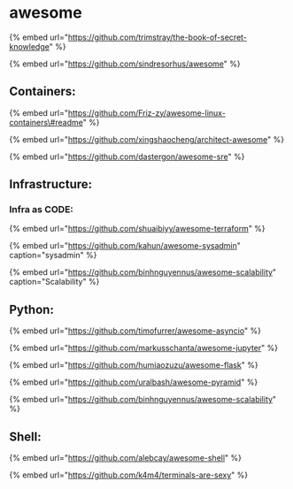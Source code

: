 # awesome

{% embed url="https://github.com/trimstray/the-book-of-secret-knowledge" %}



{% embed url="https://github.com/sindresorhus/awesome" %}

## Containers:

{% embed url="https://github.com/Friz-zy/awesome-linux-containers\#readme" %}



{% embed url="https://github.com/xingshaocheng/architect-awesome" %}



{% embed url="https://github.com/dastergon/awesome-sre" %}

## Infrastructure:

### Infra as CODE:

{% embed url="https://github.com/shuaibiyy/awesome-terraform" %}



{% embed url="https://github.com/kahun/awesome-sysadmin" caption="sysadmin" %}

{% embed url="https://github.com/binhnguyennus/awesome-scalability" caption="Scalability" %}

## Python:

{% embed url="https://github.com/timofurrer/awesome-asyncio" %}

{% embed url="https://github.com/markusschanta/awesome-jupyter" %}

{% embed url="https://github.com/humiaozuzu/awesome-flask" %}

{% embed url="https://github.com/uralbash/awesome-pyramid" %}

{% embed url="https://github.com/binhnguyennus/awesome-scalability" %}

## Shell:

{% embed url="https://github.com/alebcay/awesome-shell" %}

{% embed url="https://github.com/k4m4/terminals-are-sexy" %}



